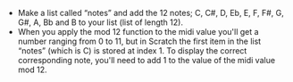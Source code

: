 -   Make a list called “notes” and add the 12 notes; C, C#, D, Eb, E, F, F#, G, G#, A, Bb and B to your list (list of length 12).
-   When you apply the mod 12 function to the midi value you'll get a number ranging from 0 to 11, but in Scratch the first item in the list “notes” (which is C) is stored at index 1.
    To display the correct corresponding note, you'll need to add 1 to the value of the midi value mod 12.
